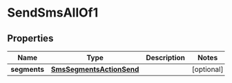 

# SendSmsAllOf1

## Properties

Name | Type | Description | Notes
------------ | ------------- | ------------- | -------------
**segments** | [**SmsSegmentsActionSend**](SmsSegmentsActionSend.md) |  |  [optional]



